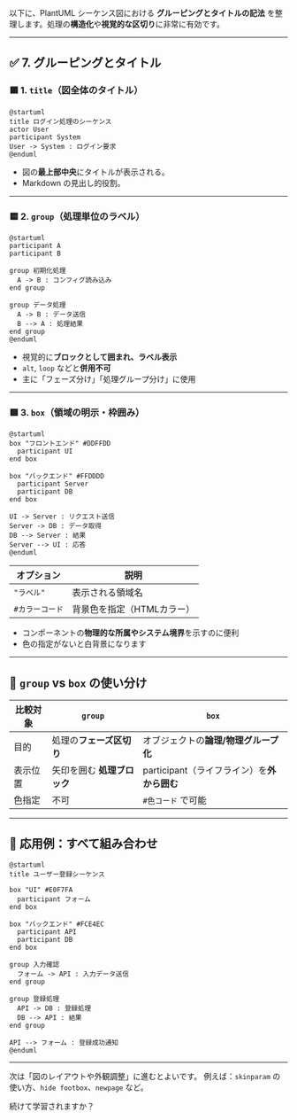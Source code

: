 以下に、PlantUML シーケンス図における **グルーピングとタイトルの記法** を整理します。処理の**構造化**や**視覚的な区切り**に非常に有効です。

---

## ✅ 7. グルーピングとタイトル

### 🟦 1. `title`（図全体のタイトル）

```plantuml
@startuml
title ログイン処理のシーケンス
actor User
participant System
User -> System : ログイン要求
@enduml
```

* 図の**最上部中央**にタイトルが表示される。
* Markdown の見出し的役割。

---

### 🟨 2. `group`（処理単位のラベル）

```plantuml
@startuml
participant A
participant B

group 初期化処理
  A -> B : コンフィグ読み込み
end group

group データ処理
  A -> B : データ送信
  B --> A : 処理結果
end group
@enduml
```

* 視覚的に**ブロックとして囲まれ、ラベル表示**
* `alt`, `loop` などと**併用不可**
* 主に「フェーズ分け」「処理グループ分け」に使用

---

### 🟥 3. `box`（領域の明示・枠囲み）

```plantuml
@startuml
box "フロントエンド" #DDFFDD
  participant UI
end box

box "バックエンド" #FFDDDD
  participant Server
  participant DB
end box

UI -> Server : リクエスト送信
Server -> DB : データ取得
DB --> Server : 結果
Server --> UI : 応答
@enduml
```

| オプション     | 説明              |
| --------- | --------------- |
| `"ラベル"`   | 表示される領域名        |
| `#カラーコード` | 背景色を指定（HTMLカラー） |

* コンポーネントの**物理的な所属やシステム境界**を示すのに便利
* 色の指定がないと白背景になります

---

## 🧭 `group` vs `box` の使い分け

| 比較対象 | `group`          | `box`                         |
| ---- | ---------------- | ----------------------------- |
| 目的   | 処理の**フェーズ区切り**   | オブジェクトの**論理/物理グループ化**         |
| 表示位置 | 矢印を囲む **処理ブロック** | participant（ライフライン）を**外から囲む** |
| 色指定  | 不可               | `#色コード` で可能                   |

---

## 🧪 応用例：すべて組み合わせ

```plantuml
@startuml
title ユーザー登録シーケンス

box "UI" #E0F7FA
  participant フォーム
end box

box "バックエンド" #FCE4EC
  participant API
  participant DB
end box

group 入力確認
  フォーム -> API : 入力データ送信
end group

group 登録処理
  API -> DB : 登録処理
  DB --> API : 結果
end group

API --> フォーム : 登録成功通知
@enduml
```

---

次は「図のレイアウトや外観調整」に進むとよいです。
例えば：`skinparam` の使い方、`hide footbox`、`newpage` など。

続けて学習されますか？

